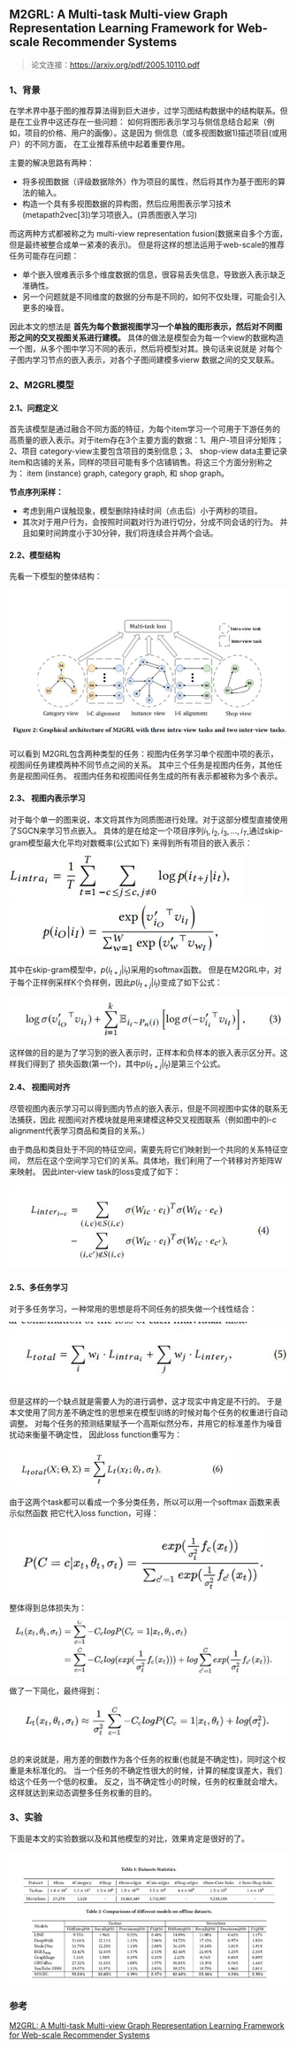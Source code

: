 ## M2GRL: A Multi-task Multi-view Graph Representation Learning Framework for Web-scale Recommender Systems

> 论文连接：https://arxiv.org/pdf/2005.10110.pdf

### 1、背景

在学术界中基于图的推荐算法得到巨大进步，过学习图结构数据中的结构联系。但是在工业界中这还存在一些问题：
如何将图形表示学习与侧信息结合起来（例如，项目的价格、用户的画像）。这是因为 侧信息（或多视图数据1)描述项目(或用户）的不同方面，
在工业推荐系统中起着重要作用。

主要的解决思路有两种：

- 将多视图数据（评级数据除外）作为项目的属性，然后将其作为基于图形的算法的输入。 
- 构造一个具有多视图数据的异构图，然后应用图表示学习技术(metapath2vec[3])学习项嵌入。(异质图嵌入学习)

而这两种方式都被称之为 multi-view representation fusion(数据来自多个方面，但是最终被整合成单一紧凑的表示)。
但是将这样的想法运用于web-scale的推荐任务可能存在问题：

- 单个嵌入很难表示多个维度数据的信息，很容易丢失信息，导致嵌入表示缺乏准确性。
- 另一个问题就是不同维度的数据的分布是不同的，如何不仅处理，可能会引入更多的噪音。

因此本文的想法是 **首先为每个数据视图学习一个单独的图形表示，然后对不同图形之间的交叉视图关系进行建模。**
具体的做法是模型会为每一个view的数据构造一个图，从多个图中学习不同的表示，然后将模型对其。换句话来说就是
对每个子图内学习节点的嵌入表示，对各个子图间建模多vierw 数据之间的交叉联系。


### 2、M2GRL模型

#### 2.1、问题定义

首先该模型是通过融合不同方面的特征，为每个item学习一个可用于下游任务的高质量的嵌入表示。对于item存在3个主要方面的数据：1、用户-项目评分矩阵；2、项目
 category-view主要包含项目的类别信息；3、 shop-view data主要记录item和店铺的关系，同样的项目可能有多个店铺销售。将这三个方面分别称之为：
 item (instance) graph, category graph, 和 shop graph。
 
**节点序列采样：**

- 考虑到用户误触现象，模型删除持续时间（点击后）小于两秒的项目。 
- 其次对于用户行为，会按照时间戳对行为进行切分，分成不同会话的行为。
	并且如果时间跨度小于30分钟，我们将连续合并两个会话。

#### 2.2、模型结构

先看一下模型的整体结构：

![](readme_files/1.jpg)


可以看到 M2GRL包含两种类型的任务：视图内任务学习单个视图中项的表示，
视图间任务建模两种不同节点之间的关系。 其中三个任务是视图内任务，其他任务是视图间任务。 
视图内任务和视图间任务生成的所有表示都被称为多个表示。

#### 2.3、 视图内表示学习

对于每个单一的图来说，本文将其作为同质图进行处理。对于这部分模型直接使用了SGCN来学习节点嵌入。
具体的是在给定一个项目序列$i_1,i_2,i_3, . . . ,i_T$,通过skip-gram模型最大化平均对数概率(公式如下)
来得到所有项目的嵌入表示：

![](readme_files/2.jpg)
![](readme_files/3.jpg)

其中在skip-gram模型中，$p(i_{t+j} |i_t )$采用的softmax函数。
但是在M2GRL中，对于每个正样例采样K个负样例，因此$p(i_{t+j} |i_t )$变成了如下公式：

![](readme_files/4.jpg)

这样做的目的是为了学习到的嵌入表示时，正样本和负样本的嵌入表示区分开。这样我们得到了
损失函数(第一个)，其中$p(i_{t+j} |i_t )$是第三个公式。

#### 2.4、 视图间对齐

尽管视图内表示学习可以得到图内节点的嵌入表示，但是不同视图中实体的联系无法捕获，因此
视图间对齐模块就是用来建模这种交叉视图联系（例如图中的i-c alignment代表学习商品和类目的关系。）

由于商品和类目处于不同的特征空间，需要先将它们映射到一个共同的关系特征空间，
然后在这个空间学习它们的关系。具体地，我们利用了一个转移对齐矩阵W来映射。
因此inter-view task的loss变成了如下：

![](readme_files/5.jpg)

#### 2.5、多任务学习

对于多任务学习，一种常用的思想是将不同任务的损失做一个线性结合：

![](readme_files/6.jpg)

但是这样的一个缺点就是需要人为的进行调参，这才现实中肯定是不行的。
于是本文使用了同方差不确定性的思想来在模型训练的时候对每个任务的权重进行自动调整。
对每个任务的预测结果赋予一个高斯似然分布，并用它的标准差作为噪音扰动来衡量不确定性，
因此loss function重写为：

![](readme_files/7.jpg)

由于这两个task都可以看成一个多分类任务，所以可以用一个softmax 函数来表示似然函数
把它代入loss function，可得：

![](readme_files/8.jpg)

整体得到总体损失为：

![](readme_files/9.jpg)

做了一下简化，最终得到：

![](readme_files/10.jpg)

总的来说就是，用方差的倒数作为各个任务的权重(也就是不确定性)，同时这个权重是未标准化的。
当一个任务的不确定性很大的时候，计算的梯度误差大，我们给这个任务一个低的权重。
反之，当不确定性小的时候，任务的权重就会增大。这样就达到来动态调整多任务权重的目的。

### 3、实验

下面是本文的实验数据以及和其他模型的对比，效果肯定是很好的了。

![](readme_files/11.jpg)


### 参考

[M2GRL: A Multi-task Multi-view Graph Representation Learning Framework for Web-scale Recommender Systems](https://arxiv.org/pdf/2005.10110.pdf)






